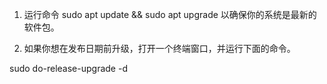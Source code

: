 1. 运行命令 sudo apt update && sudo apt upgrade 以确保你的系统是最新的软件包。

2. 如果你想在发布日期前升级，打开一个终端窗口，并运行下面的命令。

sudo do-release-upgrade -d